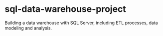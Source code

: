 # sql-data-warehouse-project
Building a data warehouse with SQL Server, including ETL processes, data modeling and analysis.
